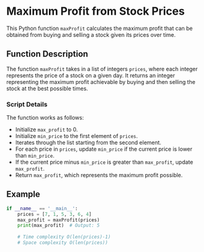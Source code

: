 # Maximum Profit from Stock Prices

This Python function `maxProfit` calculates the maximum profit that can be obtained from buying and selling a stock given its prices over time.

## Function Description

The function `maxProfit` takes in a list of integers `prices`, where each integer represents the price of a stock on a given day. It returns an integer representing the maximum profit achievable by buying and then selling the stock at the best possible times.

### Script Details

The function works as follows:
- Initialize `max_profit` to 0.
- Initialize `min_price` to the first element of `prices`.
- Iterates through the list starting from the second element.
- For each price in `prices`, update `min_price` if the current price is lower than `min_price`.
- If the current price minus `min_price` is greater than `max_profit`, update `max_profit`.
- Return `max_profit`, which represents the maximum profit possible.

## Example

```python
if __name__ == '__main__':
    prices = [7, 1, 5, 3, 6, 4]
    max_profit = maxProfit(prices)
    print(max_profit)  # Output: 5
	
    # Time complexity O(len(prices)-1)
    # Space complexity O(len(prices))